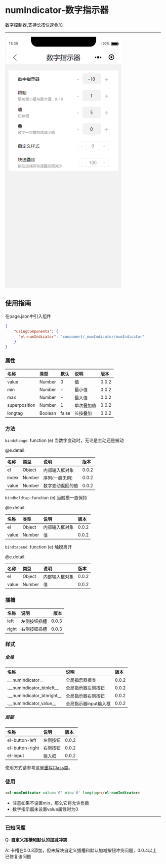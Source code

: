 # numIndicator-数字指示器

数字控制器,支持长按快速叠加

---

![](/assets/number01.png)

## 使用指南

在page.json中引入组件

```json
{
    "usingComponents": {
      "el-numIndicator": "component/_numIndicator/numIndicator"
    }
}
```

### 属性

| 名称 | 类型 | 默认 | 说明 | 版本 |
| :--- | :--- | :--- | :--- | :--- |
| value | Number | 0 | 值 | 0.0.2 |
| min | Number | - | 最小值 | 0.0.2 |
| max | Number | - | 最大值 | 0.0.2 |
| superposition | Number | 1 | 单次叠加值 | 0.0.2 |
| longtag | Boolean | false | 长按叠加 | 0.0.2 |

### 方法

`bindchange`: function \(e\) 当数字变动时，无论是主动还是被动

@e.detail:

| 名称 | 类型 | 说明 | 版本 |
| :--- | :--- | :--- | :--- |
| el | Object | 内部输入框对象 | 0.0.2 |
| index | Number | 序列\(一般无用\) | 0.0.2 |
| value | Number | 数字变动返回的值 | 0.0.2 |

`bindholdtap`: function \(e\) 当触摸一直保持

@e.detail:

| 名称 | 类型 | 说明 | 版本 |
| :--- | :--- | :--- | :--- |
| el | Object | 内部输入框对象 | 0.0.2 |
| value | Number | 值 | 0.0.2 |

`bindtapend`: function \(e\) 触摸离开

@e.detail:

| 名称 | 类型 | 说明 | 版本 |
| :--- | :--- | :--- | :--- |
| el | Object | 内部输入框对象 | 0.0.2 |
| value | Number | 值 | 0.0.2 |

### 插槽

| 名称 | 说明 | 版本 |
| :--- | :--- | ---: |
| left | 左侧按钮插槽 | 0.0.3 |
| right | 右侧按钮插槽 | 0.0.3 |

### 样式

##### 全局

| 名称 | 说明 | 版本 |
| :--- | :--- | :--- |
| .\_\_numIndicator\_\_ | 全局指示器根类 | 0.0.2 |
| .\_\_numIndicator\_btnleft\_\_ | 全局指示器左侧按钮 | 0.0.2 |
| .\_\_numIndicator\_btnright\_\_ | 全局指示器右侧按钮 | 0.0.2 |
| .\_\_numIndicator\_value\_\_ | 全局指示器input输入框 | 0.0.2 |

##### 局部

| 名称 | 说明 | 版本 |
| :--- | :--- | :--- |
| el-button-left | 左侧按钮 | 0.0.2 |
| el-button-right | 右侧按钮 | 0.0.2 |
| el-input | 输入框 | 0.0.2 |

使用方式请参考这里[重写Class类](/zhong-xie-class-lei.md)。

### 使用

```html
<el-numIndicator value='0' min='0' longtag></el-numIndicator>
```

* 注意如果不设置min，那么它将允许负数
* 数字指示器未设置value属性时为0

---

### 已知问题

Q: **自定义插槽和默认的加减冲突**

A: 卡槽在0.0.3添加，但未解决自定义插槽和默认加减按钮冲突问题，0.0.4以上已修复该问题

